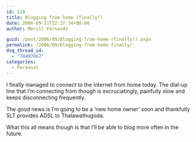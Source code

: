 ```yaml
---
id: 119
title: Blogging from home (finally!)
date: 2006-09-21T22:37:34+00:00
author: Merill Fernando

guid: /post/2006/09/Blogging-from-home-(finally!).aspx
permalink: /2006/09/blogging-from-home-finally/
dsq_thread_id:
  - "78497667"
categories:
  - Personal
---
```

<p>I finally managed to connect to the internet from home today. The dial-up line that I&rsquo;m connecting from though is excruciatingly, painfully slow and keeps disconnecting frequently. </p>
<p>The good news is I&rsquo;m going to be a &lsquo;new home owner&rsquo; soon and thankfully SLT provides ADSL to Thalawathugoda.</p>
<p>What this all means though is that I&rsquo;ll be able to blog more often in the future.</p>